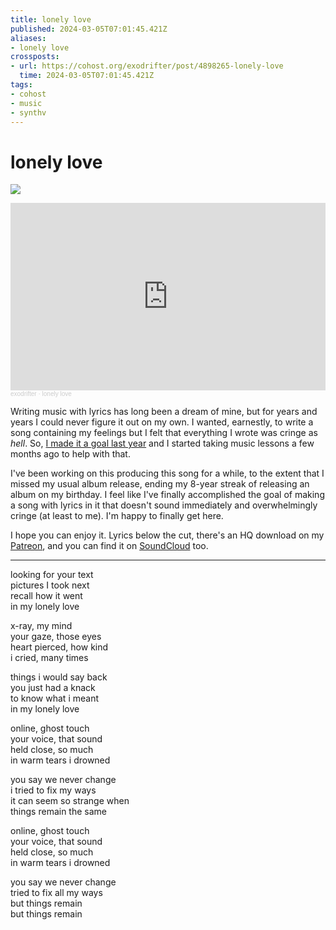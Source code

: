 ```yaml
---
title: lonely love
published: 2024-03-05T07:01:45.421Z
aliases:
- lonely love
crossposts:
- url: https://cohost.org/exodrifter/post/4898265-lonely-love
  time: 2024-03-05T07:01:45.421Z
tags:
- cohost
- music
- synthv
---
```


# lonely love

![](20240305070145-lonely-love.png)

<iframe width="100%" height="300" scrolling="no" frameborder="no" allow="autoplay" src="https://w.soundcloud.com/player/?url=https%3A//api.soundcloud.com/tracks/1765475937&color=%23ff5500&auto_play=false&hide_related=false&show_comments=true&show_user=true&show_reposts=false&show_teaser=true&visual=true"></iframe><div style="font-size: 10px; color: #cccccc;line-break: anywhere;word-break: normal;overflow: hidden;white-space: nowrap;text-overflow: ellipsis; font-family: Interstate,Lucida Grande,Lucida Sans Unicode,Lucida Sans,Garuda,Verdana,Tahoma,sans-serif;font-weight: 100;"><a href="https://soundcloud.com/exodrifter" title="exodrifter" target="_blank" style="color: #cccccc; text-decoration: none;">exodrifter</a> · <a href="https://soundcloud.com/exodrifter/lonely-love" title="lonely love" target="_blank" style="color: #cccccc; text-decoration: none;">lonely love</a></div>

Writing music with lyrics has long been a dream of mine, but for years and years I could never figure it out on my own. I wanted, earnestly, to write a song containing my feelings but I felt that everything I wrote was cringe as _hell_. So, [I made it a goal last year](20230117184206.md) and I started taking music lessons a few months ago to help with that.

I've been working on this producing this song for a while, to the extent that I missed my usual album release, ending my 8-year streak of releasing an album on my birthday. I feel like I've finally accomplished the goal of making a song with lyrics in it that doesn't sound immediately and overwhelmingly cringe (at least to me). I'm happy to finally get here.

I hope you can enjoy it. Lyrics below the cut, there's an HQ download on my [Patreon](https://www.patreon.com/posts/99769652), and you can find it on [SoundCloud](https://soundcloud.com/exodrifter/lonely-love) too.

---

looking for your text<br/>
pictures I took next<br/>
recall how it went<br/>
in my lonely love<br/>

x-ray, my mind<br/>
your gaze, those eyes<br/>
heart pierced, how kind<br/>
i cried, many times<br/>

things i would say back<br/>
you just had a knack<br/>
to know what i meant<br/>
in my lonely love<br/>

online, ghost touch<br/>
your voice, that sound<br/>
held close, so much<br/>
in warm tears i drowned<br/>

you say we never change<br/>
i tried to fix my ways<br/>
it can seem so strange when<br/>
things remain the same<br/>

online, ghost touch<br/>
your voice, that sound<br/>
held close, so much<br/>
in warm tears i drowned<br/>

you say we never change<br/>
tried to fix all my ways<br/>
but things remain<br/>
but things remain<br/>
